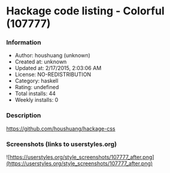 # Hackage code listing - Colorful (107777)

### Information
- Author: houshuang (unknown)
- Created at: unknown
- Updated at: 2/17/2015, 2:03:06 AM
- License: NO-REDISTRIBUTION
- Category: haskell
- Rating: undefined
- Total installs: 44
- Weekly installs: 0


### Description
https://github.com/houshuang/hackage-css


### Screenshots (links to userstyles.org)
![https://userstyles.org/style_screenshots/107777_after.png](https://userstyles.org/style_screenshots/107777_after.png)


